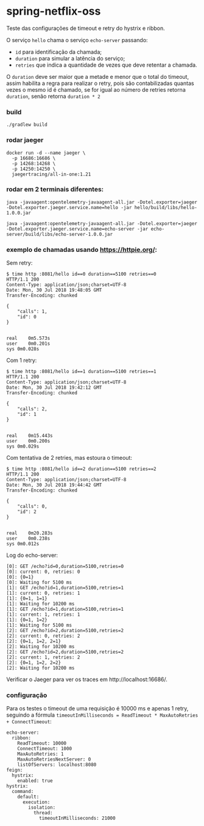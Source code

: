 # spring-netflix-oss

Teste das configurações de timeout e retry do hystrix e ribbon.

O serviço `hello` chama o serviço `echo-server` passando:

- `id` para identificação da chamada;
- `duration` para simular a latência do serviço;
- `retries` que indica a quantidade de vezes que deve retentar a chamada.

O `duration` deve ser maior que a metade e menor que o total do timeout, assim habilita a regra para realizar o retry, pois são contabilizadas quantas vezes o mesmo id é chamado, se for igual ao número de retries retorna `duration`, senão retorna `duration * 2`

### build

```
./gradlew build
```

### rodar jaeger

```
docker run -d --name jaeger \
  -p 16686:16686 \
  -p 14268:14268 \
  -p 14250:14250 \
  jaegertracing/all-in-one:1.21
```

### rodar em 2 terminais diferentes:

```
java -javaagent:opentelemetry-javaagent-all.jar -Dotel.exporter=jaeger -Dotel.exporter.jaeger.service.name=hello -jar hello/build/libs/hello-1.0.0.jar
```

```
java -javaagent:opentelemetry-javaagent-all.jar -Dotel.exporter=jaeger -Dotel.exporter.jaeger.service.name=echo-server -jar echo-server/build/libs/echo-server-1.0.0.jar
```

### exemplo de chamadas usando https://httpie.org/:

Sem retry:

```
$ time http :8081/hello id==0 duration==5100 retries==0
HTTP/1.1 200
Content-Type: application/json;charset=UTF-8
Date: Mon, 30 Jul 2018 19:48:05 GMT
Transfer-Encoding: chunked

{
    "calls": 1,
    "id": 0
}


real	0m5.573s
user	0m0.201s
sys	0m0.028s
```

Com 1 retry:

```
$ time http :8081/hello id==1 duration==5100 retries==1
HTTP/1.1 200
Content-Type: application/json;charset=UTF-8
Date: Mon, 30 Jul 2018 19:42:12 GMT
Transfer-Encoding: chunked

{
    "calls": 2,
    "id": 1
}


real	0m15.443s
user	0m0.200s
sys	0m0.029s
```

Com tentativa de 2 retries, mas estoura o timeout:

```
$ time http :8081/hello id==2 duration==5100 retries==2
HTTP/1.1 200
Content-Type: application/json;charset=UTF-8
Date: Mon, 30 Jul 2018 19:44:42 GMT
Transfer-Encoding: chunked

{
    "calls": 0,
    "id": 2
}


real	0m20.283s
user	0m0.238s
sys	0m0.012s
```

Log do echo-server:

```
[0]: GET /echo?id=0,duration=5100,retries=0
[0]: current: 0, retries: 0
[0]: {0=1}
[0]: Waiting for 5100 ms
[1]: GET /echo?id=1,duration=5100,retries=1
[1]: current: 0, retries: 1
[1]: {0=1, 1=1}
[1]: Waiting for 10200 ms
[1]: GET /echo?id=1,duration=5100,retries=1
[1]: current: 1, retries: 1
[1]: {0=1, 1=2}
[1]: Waiting for 5100 ms
[2]: GET /echo?id=2,duration=5100,retries=2
[2]: current: 0, retries: 2
[2]: {0=1, 1=2, 2=1}
[2]: Waiting for 10200 ms
[2]: GET /echo?id=2,duration=5100,retries=2
[2]: current: 1, retries: 2
[2]: {0=1, 1=2, 2=2}
[2]: Waiting for 10200 ms
```

Verificar o Jaeger para ver os traces em http://localhost:16686/.

### configuração

Para os testes o timeout de uma requisição é 10000 ms e apenas 1 retry, seguindo a fórmula `timeoutInMilliseconds = ReadTimeout * MaxAutoRetries + ConnectTimeout`:

```
echo-server:
  ribbon:
    ReadTimeout: 10000
    ConnectTimeout: 1000
    MaxAutoRetries: 1
    MaxAutoRetriesNextServer: 0
    listOfServers: localhost:8080
feign:
  hystrix:
    enabled: true
hystrix:
  command:
    default:
      execution:
        isolation:
          thread:
            timeoutInMilliseconds: 21000
```
